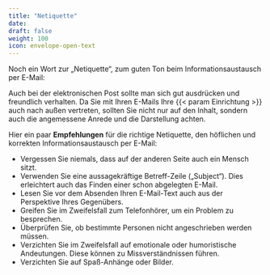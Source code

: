 ```yaml
---
title: "Netiquette"
date: 
draft: false
weight: 100
icon: envelope-open-text
---
```


Noch ein Wort zur „Netiquette“, zum guten Ton beim Informationsaustausch per E-Mail:

Auch bei der elektronischen Post sollte man sich gut ausdrücken und freundlich verhalten. Da Sie mit Ihren E-Mails Ihre {{< param Einrichtung >}} auch nach außen vertreten, sollten Sie nicht nur auf den Inhalt, sondern auch die angemessene Anrede und die Darstellung achten.

Hier ein paar **Empfehlungen** für die richtige Netiquette, den höflichen und korrekten Informationsaustausch per E-Mail:


- Vergessen Sie niemals, dass auf der anderen Seite auch ein Mensch sitzt.
- Verwenden Sie eine aussagekräftige Betreff-Zeile („Subject“). Dies erleichtert auch das Finden einer schon abgelegten E-Mail.
- Lesen Sie vor dem Absenden Ihren E-Mail-Text auch aus der Perspektive Ihres Gegenübers.
- Greifen Sie im Zweifelsfall zum Telefonhörer, um ein Problem zu besprechen.
- Überprüfen Sie, ob bestimmte Personen nicht angeschrieben werden müssen.
- Verzichten Sie im Zweifelsfall auf emotionale oder humoristische Andeutungen. Diese können zu Missverständnissen führen.
- Verzichten Sie auf Spaß-Anhänge oder Bilder.